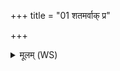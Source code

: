 +++
title = "01 शतमर्वाक् प्र"

+++
<details><summary>मूलम् (WS)</summary>

शतमर्वाक् प्र स्यन्दन्ते प्र स्यन्दन्ते शतं परः ।  
शतं वृत्रस्य काण्डानि तेभ्य आपो वि धावथ ॥ १ ॥
</details>